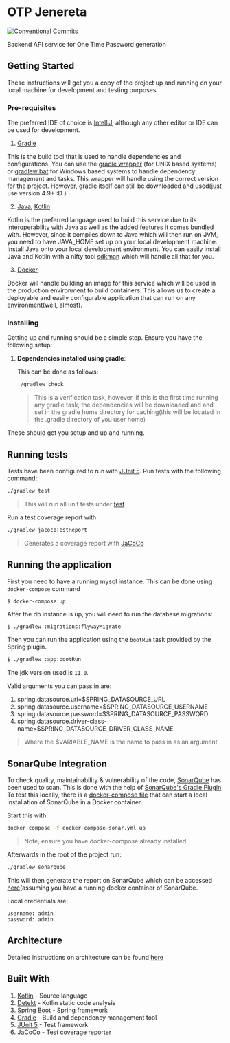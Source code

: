 # OTP Jenereta

[![Conventional Commits](https://img.shields.io/badge/Conventional%20Commits-1.0.0-yellow.svg)](https://conventionalcommits.org)

Backend API service for One Time Password generation

## Getting Started

These instructions will get you a copy of the project up and running on your local machine for development and testing 
purposes.

### Pre-requisites

The preferred IDE of choice is [IntelliJ](https://www.jetbrains.com/idea/), although any other editor or IDE can be used for development.

1. [Gradle](https://gradle.org/)

This is the build tool that is used to handle dependencies and configurations. You can use the [gradle wrapper](./gradlew) (for UNIX based systems) or [gradlew bat](./gradlew.bat)
for Windows based systems to handle dependency management and tasks. This wrapper will handle using the correct version 
for the project. However, gradle itself can still be downloaded and used(just use version 4.9+ :D )

2. [Java](https://www.oracle.com/java/), [Kotlin](https://kotlinlang.org)

Kotlin is the preferred language used to build this service due to its interoperability with Java as well as the added features
it comes bundled with. However, since it compiles down to Java which will then run on JVM, you need to have JAVA_HOME set up on
your local development machine. Install Java onto your local development environment. You can easily install Java and Kotlin 
with a nifty tool [sdkman](https://sdkman.io/) which will handle all that for you.

3. [Docker](https://www.docker.com/)

Docker will handle building an image for this service which will be used in the production environment to build containers. This allows
us to create a deployable and easily configurable application that can run on any environment(well, almost).

### Installing

Getting up and running should be a simple step. Ensure you have the following setup:

1. __Dependencies installed using gradle__:

    This can be done as follows:
    
    ```bash
    ./gradlew check
    ```
    
    > This is a verification task, however, if this is the first time running any gradle task, the dependencies will be downloaded and
    > and set in the gradle home directory for caching(this will be located in the .gradle directory of you user home)


These should get you setup and up and running.

## Running tests

Tests have been configured to run with [JUnit 5](https://junit.org/junit5/). Run tests with the following command:

```bash
./gradlew test
```

> This will run all unit tests under [test](./src/test/kotlin/)

Run a test coverage report with:

```bash
./gradlew jacocoTestReport
```

> Generates a coverage report with [JaCoCo](http://www.eclemma.org/jacoco/)

## Running the application

First you need to have a running mysql instance. This can be done using `docker-compose` command

```bash
$ docker-compose up
```

After the db instance is up, you will need  to run the database migrations:

```
$ ./gradlew :migrations:flywayMigrate
```

Then you can run the application using the `bootRun` task provided by the Spring plugin.

```bash
$ ./gradlew :app:bootRun
```

The jdk version used is `11.0`.

Valid arguments you can pass in are:

1. spring.datasource.url=$SPRING_DATASOURCE_URL
2. spring.datasource.username=$SPRING_DATASOURCE_USERNAME
3. spring.datasource.password=$SPRING_DATASOURCE_PASSWORD
4. spring.datasource.driver-class-name=$SPRING_DATASOURCE_DRIVER_CLASS_NAME

> Where the $VARIABLE_NAME is the name to pass in as an argument

## SonarQube Integration

To check quality, maintainability & vulnerability of the code, [SonarQube](https://docs.sonarqube.org/latest/) has been
used to scan. This is done with the help of [SonarQube's Gradle Plugin](https://docs.sonarqube.org/latest/analysis/scan/sonarscanner-for-gradle/).
To test this locally, there is a [docker-compose file](./docker-compose-sonar.yml) that can start a local installation 
of SonarQube in a Docker container.

Start this with:

```bash
docker-compose -f docker-compose-sonar.yml up
```

> Note, ensure you have docker-compose already installed

Afterwards in the root of the project run:

```bash
./gradlew sonarqube
```

This will then generate the report on SonarQube which can be accessed [here](http://localhost:9000/)(assuming you have a
running docker container of SonarQube.

Local credentials are:

```
username: admin
password: admin
```

## Architecture

Detailed instructions on architecture can be found [here](./docs/Architecture.md)

## Built With

1. [Kotlin](https://kotlinlang.org) - Source language
2. [Detekt](https://ktlint.github.io/) - Kotlin static code analysis 
3. [Spring Boot](https://spring.io) - Spring framework 
4. [Gradle](https://gradle.org) - Build and dependency management tool
5. [JUnit 5](https://junit.org/junit5/) - Test framework 
6. [JaCoCo](http://www.eclemma.org/jacoco/) - Test coverage reporter
